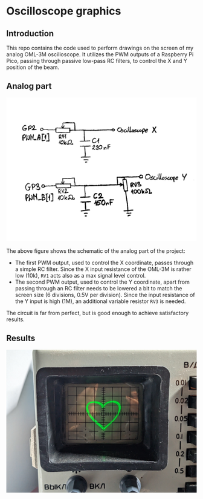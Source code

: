 # Oscilloscope graphics
## Introduction
This repo contains the code used to perform drawings on the screen of my analog OML-3M oscilloscope. It utilizes the PWM outputs of a Raspberry Pi Pico, passing through passive low-pass RC filters, to control the X and Y position of the beam.

## Analog part
![Analog circuit schematic](./img/schematic.png "Analog circuit schematic")

The above figure shows the schematic of the analog part of the project:
* The first PWM output, used to control the X coordinate, passes through a simple RC filter. Since the X input resistance of the OML-3M is rather low (10k), `RV1` acts also as a max signal level control.
* The second PWM output, used to control the Y coordinate, apart from passing through an RC filter needs to be lowered a bit to match the screen size (6 divisions, 0.5V per division). Since the input resistance of the Y input is high (1M), an additional variable resistor `RV3` is needed.

The circuit is far from perfect, but is good enough to achieve satisfactory results.

## Results
![Heart drawing](./img/heart.jpg "Heart drawing")
